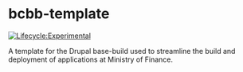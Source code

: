 # bcbb-template
[![Lifecycle:Experimental](https://img.shields.io/badge/Lifecycle-Experimental-339999)](<Redirect-URL>)

A template for the Drupal base-build used to streamline the build and deployment
of applications at Ministry of Finance.
